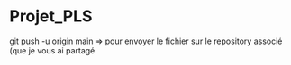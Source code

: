 # Projet_PLS
git push -u origin main => pour envoyer le fichier sur le repository associé (que je vous ai partagé
 
 
